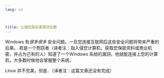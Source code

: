 ```yaml
---
lang: cn



title: 让侵犯版权者烟消云散
---
```


Windows 有<i>很多很多</i> 安全问题。一旦您连接互联网后这些安全问题将带来严重的后果。
若是一个剽窃者（译者注：指入侵您计算机，获取您保密资料或商业机密，并占为己有的人）知道了一个Windows
系统的漏洞，他就能连接上您的计算机，大多数时候他会掌握整个系统。

Linux 并不完美，但是..（译者注：这篇文章还没有完成）





